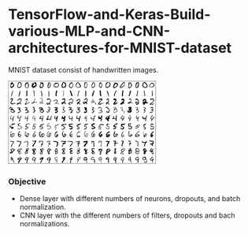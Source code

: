 # TensorFlow-and-Keras-Build-various-MLP-and-CNN-architectures-for-MNIST-dataset

MNIST dataset consist of handwritten images.

![MNIST](/images/mnist.png)

### Objective
<ul><li>
Dense layer with different numbers of neurons, dropouts, and batch normalization.
<li>CNN layer with the different numbers of filters, dropouts and bach normalizations.



